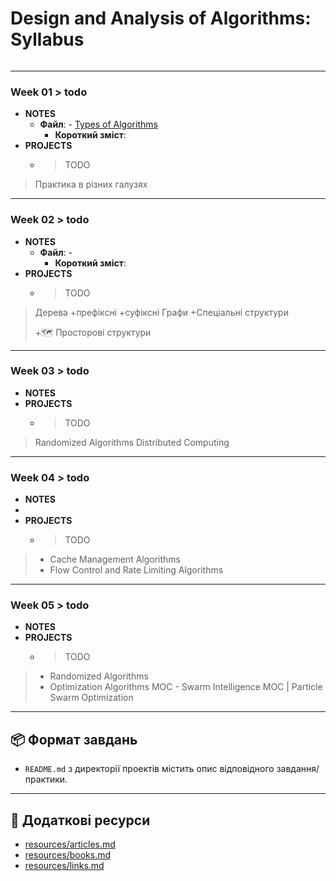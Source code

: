 # Design and Analysis of Algorithms: Syllabus

```table-of-contents
```

---

### Week 01 > todo
  - **NOTES**
	  -  **Файл**: - [Types of Algorithms](Types%20of%20Algorithms.md)
	      - **Короткий зміст**:
  - **PROJECTS**
      - > TODO

> Практика в різних галузях

---

### Week 02 > todo
  - **NOTES**
	-  **Файл**: - 
		- **Короткий зміст**:
  - **PROJECTS**
      - > TODO

> Дерева
> +префіксні
> +суфіксні
> Графи
> +Спеціальні структури
> 
> +🗺️ Просторові структури

---

### Week 03 > todo
  - **NOTES**
  - **PROJECTS**
      - > TODO

> Randomized Algorithms
> Distributed Computing

---

### Week 04 > todo
  - **NOTES**
  - 
  - **PROJECTS**
      - > TODO


> - Cache Management Algorithms
> - Flow Control and Rate Limiting Algorithms

---

### Week 05 > todo
  - **NOTES**
  - **PROJECTS**
      - > TODO

> - Randomized Algorithms
> - Optimization Algorithms MOC
    -  Swarm Intelligence MOC | Particle Swarm Optimization

---

## 📦 Формат завдань
- `README.md` з директорії проектів містить опис відповідного завдання/практики.

---

## 🔗 Додаткові ресурси
- [resources/articles.md](resources/articles.md)
- [resources/books.md](resources/books.md)
- [resources/links.md](resources/links.md)